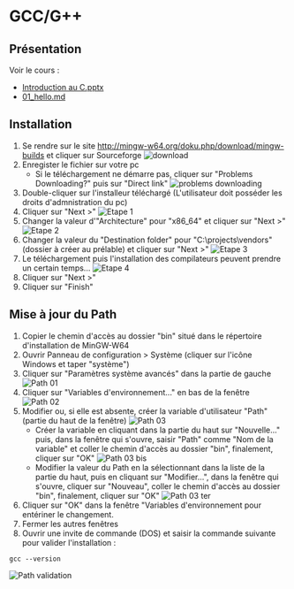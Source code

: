 # GCC/G++

## Présentation

Voir le cours :
+ [Introduction au C.pptx](../02_C/01_Introduction/Introduction_au_C.pptx)
+ [01_hello.md](../02_C/01_Introduction/01_hello.md)

## Installation

1) Se rendre sur le site http://mingw-w64.org/doku.php/download/mingw-builds et cliquer sur Sourceforge
![download](img/gcc-01.png)
2) Enregister le fichier sur votre pc
    + Si le téléchargement ne démarre pas, cliquer sur "Problems Downloading?" puis sur "Direct link"
    ![problems downloading](img/gcc-02.png)
3) Double-cliquer sur l'installeur téléchargé (L'utilisateur doit posséder les droits d'admnistration du pc)
4) Cliquer sur "Next >"
![Etape 1](img/gcc-03.png)
5) Changer la valeur d'"Architecture" pour "x86_64" et cliquer sur "Next >"
![Etape 2](img/gcc-04.png)
6) Changer la valeur du "Destination folder" pour "C:\projects\vendors" (dossier à créer au prélable) et cliquer sur "Next >"
![Etape 3](img/gcc-05.png)
7) Le téléchargement puis l'installation des compilateurs peuvent prendre un certain temps...
![Etape 4](img/gcc-06.png)
8) Cliquer sur "Next >"
9) Cliquer sur "Finish"

## Mise à jour du Path

1) Copier le chemin d'accès au dossier "bin" situé dans le répertoire d'installation de MinGW-W64
2) Ouvrir Panneau de configuration > Système (cliquer sur l'icône Windows et taper "système")
3) Cliquer sur "Paramètres système avancés" dans la partie de gauche
![Path 01](img/gcc-07.png)
4) Cliquer sur "Variables d'environnement..." en bas de la fenêtre
![Path 02](img/gcc-08.png)
5) Modifier ou, si elle est absente, créer la variable d'utilisateur "Path" (partie du haut de la fenêtre)
![Path 03](img/gcc-09.png)
    + Créer la variable en cliquant dans la partie du haut sur "Nouvelle..." puis, dans la fenêtre qui s'ouvre, saisir "Path" comme "Nom de la variable" et coller le chemin d'accès au dossier "bin", finalement, cliquer sur "OK"
    ![Path 03 bis](img/gcc-10.png)
    + Modifier la valeur du Path en la sélectionnant dans la liste de la partie du haut, puis en cliquant sur "Modifier...", dans la fenêtre qui s'ouvre, cliquer sur "Nouveau", coller le chemin d'accès au dossier "bin", finalement, cliquer sur "OK"
    ![Path 03 ter](img/gcc-11.png)
6) Cliquer sur "OK" dans la fenêtre "Variables d'environnement pour entériner le changement.
7) Fermer les autres fenêtres
8) Ouvrir une invite de commande (DOS) et saisir la commande suivante pour valider l'installation :
```
gcc --version
```
![Path validation](img/gcc-12.png)